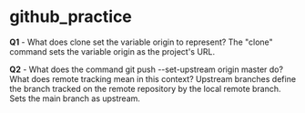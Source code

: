 # github_practice

**Q1** - What does clone set the variable origin to represent?
The "clone" command sets the variable origin as the project's URL.

**Q2** - What does the command git push --set-upstream origin master do? What does remote tracking mean in this context?
Upstream branches define the branch tracked on the remote repository by the local remote branch. Sets the main branch as upstream.
